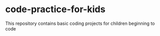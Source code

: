 # code-practice-for-kids
This repository contains basic coding projects for children beginning to code
